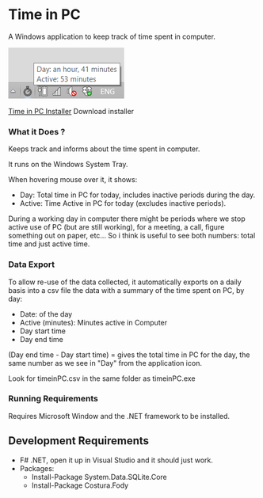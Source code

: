 
# Time in PC

A Windows application to keep track of time spent in computer.

![Time in PC](https://github.com/al3xandr3/timeinPC/blob/master/timeinPC.png)

[Time in PC Installer](https://github.com/al3xandr3/timeinPC/releases/download/v1/timeinPC-setup.exe "Time in PC Installer")
Download installer

### What it Does ?

Keeps track and informs about the time spent in computer.

It runs on the Windows System Tray.

When hovering mouse over it, it shows:

- Day: Total time in PC for today, includes inactive periods during the day.
- Active: Time Active in PC for today (excludes inactive periods).

During a working day in computer there might be periods where we stop active use of PC (but are still working), for a meeting, a call, figure something out on paper, etc... So i think is useful to see both numbers: total time and just active time.



### Data Export

To allow re-use of the data collected, it automatically exports on a daily basis into a csv file the data with a summary of the time spent on PC, by day:
- Date: of the day
- Active (minutes): Minutes active in Computer
- Day start time
- Day end time

(Day end time - Day start time)  = gives the total time in PC for the day, the same number as we see in "Day" from the application icon.

Look for timeinPC.csv in the same folder as timeinPC.exe


### Running Requirements

Requires Microsoft Window and the .NET framework to be installed.

## Development Requirements
- F# .NET, open it up in Visual Studio and it should just work.
- Packages:
    + Install-Package System.Data.SQLite.Core
    + Install-Package Costura.Fody

